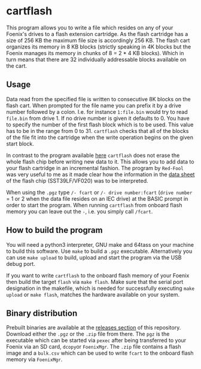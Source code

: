 # cartflash

This program allows you to write a file which resides on any of your Foenix's drives to a flash extension cartridge.
As the flash cartridge has a size of 256 KB the maximum file size is accordingly 256 KB. The flash cart
organizes its memory in 8 KB blocks (strictly speaking in 4K blocks but the Foenix manages its memory in chunks of
8 = 2 * 4 KB blocks). Which in turn means that there are 32 individually addressable blocks available on the cart.

## Usage

Data read from the specified file is written to consecutive 8K blocks on the flash cart. When prompted for the file 
name you can prefix it by a drive number followed by a colon. I.e. for instance `1:file.bin` would try to read 
`file.bin` from drive 1. If no drive number is given it defaults to 0. You have to specify the number of the first 
flash block which is to be used. This value has to be in the range from 0 to 31. `cartflash` checks that all of the 
blocks of the file fit into the cartridge when the write operation begins on the given start block.

In contrast to the program available [here](https://github.com/Red-Fool/F256_FlashCart ) `cartflash`
does not erase the whole flash chip before writing new data to it. This allows you to add data to
your flash cartridge in an incremental fashion. The program by `Red-Fool` was very useful to me as it
made clear how the information in the [data sheet](https://ww1.microchip.com/downloads/en/DeviceDoc/20005023B.pdf) 
of the flash chip (SST39LF/VF020) was to be interpreted.

When using the `.pgz` type `/- fcart` or `/- drive number:fcart` (`drive number` = 1 or 2 when the data file resides on
an IEC drive) at the BASIC prompt in order to start the program. When running `cartflash` from onboard flash memory 
you can leave out the `-`, i.e. you simply call `/fcart`.

## How to build the program

You will need a python3 interpreter, GNU make and 64tass on your machine to build this software.
Use `make` to build a `.pgz` executable. Alternatively you can use `make upload` to build, upload and start the program 
via the USB debug port.

If you want to write `cartflash` to the onboard flash memory of your Foenix then build the target `flash` via `make flash`. 
Make sure that the serial port designation in the makefile, which is needed for successfully executing  `make upload` or 
`make flash`, matches the hardware available on your system.

## Binary distribution

Prebuilt binaries are available at the [releases section](https://github.com/rmsk2/cartflash/releases) of this repository. 
Download either the `.pgz` or the `.zip` file from there. The `pgz` is the executable which can be started via `pexec`
after being transferred to your Foenix via an SD card, `dcopy`or `FoenixMgr`. The `.zip` file contains a flash image 
and a `bulk.csv` which can be used to write `fcart` to the onboard flash memory via `FoenixMgr`.
